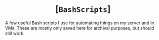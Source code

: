 <div align="center">

# [`BashScripts`]

</div>

A few useful Bash scripts I
use for automating things on
my server and in VMs. These
are mostly only saved here
for archival purposes, but
should still work.
